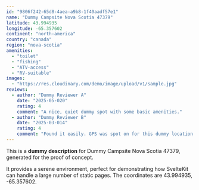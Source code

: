 ```yaml
---
id: "9806f242-65d8-4aea-a9b8-1f40aadf57e1"
name: "Dummy Campsite Nova Scotia 47379"
latitude: 43.994935
longitude: -65.357602
continent: "north-america"
country: "canada"
region: "nova-scotia"
amenities:
  - "toilet"
  - "fishing"
  - "ATV-access"
  - "RV-suitable"
images:
  - "https://res.cloudinary.com/demo/image/upload/v1/sample.jpg"
reviews:
  - author: "Dummy Reviewer A"
    date: "2025-05-020"
    rating: 4
    comment: "A nice, quiet dummy spot with some basic amenities."
  - author: "Dummy Reviewer B"
    date: "2025-03-014"
    rating: 4
    comment: "Found it easily. GPS was spot on for this dummy location."
---
```


This is a **dummy description** for Dummy Campsite Nova Scotia 47379, generated for the proof of concept.

It provides a serene environment, perfect for demonstrating how SvelteKit can handle a large number of static pages. The coordinates are 43.994935, -65.357602.
